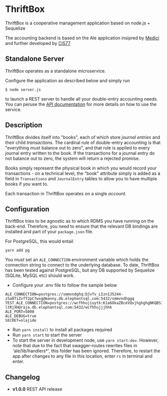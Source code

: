 # ThriftBox
ThriftBox is a cooperative management application based on node.js + Sequelize

The accounting backend is based on the Ale application insipred by [Medici](https://github.com/koresar/medici) and further developed by [CjS77](https://github.com/CjS77/ale)

## Standalone Server
ThriftBox operates as a standalone microservice.

Configure the application as described below and simply run 

`$ node server.js`

to launch a REST server to handle all your double-entry accounting needs. 
You can peruse the [API documentation](https://olajide1234.github.io/ale/) for more details on how to use the service.


## Description

ThriftBox divides itself into "books", each of which store *journal entries* and their child *transactions*. The cardinal rule of double-entry accounting is that "everything must balance out to zero", and that rule is applied to every journal entry written to the book. If the transactions for a journal entry do not balance out to zero, the system will return a rejected promise.

Books simply represent the physical book in which you would record your transactions - on a technical level, the "book" attribute simply is added as a field in `Transactions` and `JournalEntry` tables to allow you to have multiple books if you want to.

Each transaction in ThriftBox operates on a single *account*. 

## Configuration

ThriftBox tries to be agnostic as to which RDMS you have running on the back-end. Therefore, you need to ensure that the relevant DB bindings are installed and part of your `package.json` file.

For PostgreSQL, this would entail

`yarn add pg`

You *must* set an `ALE_CONNECTION` environment variable which holds the connection string to connect to the underlying database. To date, ThriftBox has been tested against PostgreSQL, but any DB supported by Sequelize (SQLite, MySQL etc) should work.

- Configure your .env file to follow the sample below
```
ALE_CONNECTION=postgres://smmvndghq:DJvTv_LIzn1J5244-z5a0TiZvfT2pC7wxg@manny.db.elephantsql.com:5432/smmvndhggq 
TEST_ALE_CONNECTION=postgres://wcfhhujiuytk:K1a6OkaZBceVQvjhghghgNKQBS1BbC6u-ltRjXH@raja.db.elephantsql.com:5432/wcfhhujjjhhk
ALE_PORT=5000
ALE_DEBUG=true
SECRET=olajide

```
- Run `yarn install` to install all packages required
- Run `yarn start` to start the server
- To start the server in development node, use `yarn start:dev`. However, note that due to the fact that swagger-routes rewrites files in 'ale/lib/handlers*', this folder has been ignored. Therefore, to restart the app after changes to any file
in this location, enter `rs` in terminal and enter.

## Changelog
* **v1.0.0** REST API release
